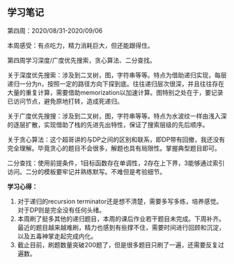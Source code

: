 ## 学习笔记

第四周：2020/08/31-2020/09/06

本周感受：有点吃力，精力消耗巨大，但还能跟得住。

第四周学习深度/广度优先搜索，贪心算法、二分查找。

关于深度优先搜索：涉及到二叉树，图，字符串等等。特点为借助递归实现，每层递归一分为n，按照一定的路径方向下探到底。往往递归层次很深，并且往往存在大量的重复计算，需要借助memorization以加速计算。图特别之处在于，要记录已访问节点，避免原地打转，造成死递归。

关于广度优先搜搜：涉及到二叉树，图，字符串等等。特点为水波纹一样由浅入深的逐层扩散，实现借助了栈的先进先出特性，保证了搜索层级的先后顺序。

关于贪心算法：这个超哥讲的与DP之间的区别和联系，即DP带有回撤，我还没有完全理解。毕竟贪心的题目不会很多，解题也具有局限性。掌握典型题目即可。

二分查找：使用前提条件，1目标函数存在单调性，2存在上下界，3能够通过索引访问。二分的模板要牢记并熟练默写。不难但是考验细节。



**学习心得：**

1. 对于递归的recursion terminator还是想不清楚，需要多写多练，培养感觉。对于DP则是完全没有任何头绪。
2. 本周刷了挺多其他的递归题目，本周的课后作业若干题目未完成。下周补齐。最近的题目越来越难刷，精力也感到有些撑不住，需要时间进行回顾和沉淀，以及五毒神掌走起完成内化。
3. 截止目前，刷题数量突破200题了，但是很多题目只刷了一遍，还需要反复过遍数。
